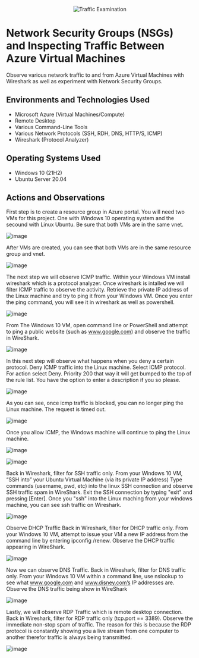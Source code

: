 <p align="center">
<img src="https://i.imgur.com/Ua7udoS.png" alt="Traffic Examination"/>
</p>

<h1>Network Security Groups (NSGs) and Inspecting Traffic Between Azure Virtual Machines</h1>
Observe various network traffic to and from Azure Virtual Machines with Wireshark as well as experiment with Network Security Groups. <br />




<h2>Environments and Technologies Used</h2>

- Microsoft Azure (Virtual Machines/Compute)
- Remote Desktop
- Various Command-Line Tools
- Various Network Protocols (SSH, RDH, DNS, HTTP/S, ICMP)
- Wireshark (Protocol Analyzer)

<h2>Operating Systems Used </h2>

- Windows 10 (21H2)
- Ubuntu Server 20.04



<h2>Actions and Observations</h2>

First step is to create a resource group in Azure portal. You will need two VMs for this project. One with Windows 10 operating system and the secound with Linux Ubuntu. Be sure that both VMs are in the same vnet. 

![image](https://github.com/AntIT-1/azure-network-protocols/assets/141161539/7231c0ba-578a-46f9-a623-4d9589592a82)

After VMs are created, you can see that both VMs are in the same resource group and vnet. 

![image](https://github.com/AntIT-1/azure-network-protocols/assets/141161539/0e845bab-876b-40f3-8408-f6230c9393b0)

The next step we will observe ICMP traffic. Within your Windows VM install wireshark which is a protocol analyzer. Once wireshark is intalled we will filter ICMP traffic to observe the activity. Retrieve the private IP address of the Linux machine and try to ping it from your Windows VM. Once you enter the ping command, you will see it in wireshark as well as powershell.

![image](https://github.com/AntIT-1/azure-network-protocols/assets/141161539/e09de982-8a02-48d9-9062-941001972c15)


From The Windows 10 VM, open command line or PowerShell and attempt to ping a public website (such as www.google.com) and observe the traffic in WireShark.

![image](https://github.com/AntIT-1/azure-network-protocols/assets/141161539/f73bdbbe-dfba-4008-945f-edc440a57444)



In this next step will observe what happens when you deny a certain protocol. Deny ICMP traffic into the Linux machine. Select ICMP protocol. For action select Deny. Priority 200 that way it will get bumped to the top of the rule list. You have the option to enter a description if you so please. 

![image](https://github.com/AntIT-1/azure-network-protocols/assets/141161539/a07e6422-e6d9-46a1-bbdf-3a61e768128a)

As you can see, once icmp traffic is blocked, you can no longer ping the Linux machine. The request is timed out.  

![image](https://github.com/AntIT-1/azure-network-protocols/assets/141161539/34e011af-e130-46c6-bb9f-89a7b7a7bffb)

Once you allow ICMP, the Windows machine will continue to ping the Linux machine.

![image](https://github.com/AntIT-1/azure-network-protocols/assets/141161539/c03276dd-4ca9-4fc7-bfc0-1e7d6f339950)

![image](https://github.com/AntIT-1/azure-network-protocols/assets/141161539/e12d075e-b2b2-4aa6-ab52-0978665d8698)

Back in Wireshark, filter for SSH traffic only. From your Windows 10 VM, “SSH into” your Ubuntu Virtual Machine (via its private IP address)
Type commands (username, pwd, etc) into the linux SSH connection and observe SSH traffic spam in WireShark.
Exit the SSH connection by typing "exit" and pressing [Enter].
Once you "ssh" into the Linux maching from your windows machine, you can see ssh traffic on Wireshark. 

![image](https://github.com/AntIT-1/azure-network-protocols/assets/141161539/e85af415-4e24-43cb-92f8-e2eed876fb63)

Observe DHCP Traffic
Back in Wireshark, filter for DHCP traffic only.
From your Windows 10 VM, attempt to issue your VM a new IP address from the command line by entering ipconfig /renew.
Observe the DHCP traffic appearing in WireShark.

![image](https://github.com/AntIT-1/azure-network-protocols/assets/141161539/508a2320-94a5-426c-a3bc-8b8a85c8ae60)

Now we can observe DNS Traffic.
Back in Wireshark, filter for DNS traffic only.
From your Windows 10 VM within a command line, use nslookup to see what www.google.com and www.disney.com’s IP addresses are.
Observe the DNS traffic being show in WireShark

![image](https://github.com/AntIT-1/azure-network-protocols/assets/141161539/05d40471-69d2-4c75-9eac-0ddf94381ba1)

Lastly, we will observe RDP Traffic which is remote desktop connection. 
Back in Wireshark, filter for RDP traffic only (tcp.port == 3389).
Observe the immediate non-stop spam of traffic. The reason for this is because the RDP protocol is constantly showing you a live stream from one computer to another therefor traffic is always being transmitted.

![image](https://github.com/AntIT-1/azure-network-protocols/assets/141161539/1d6f586c-102a-4d76-9e7f-eb9c03371f88)
















